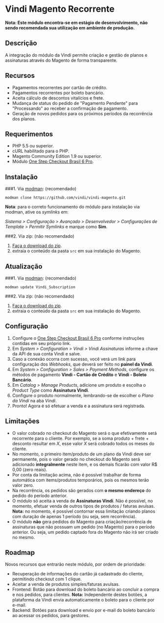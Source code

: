 # Vindi Magento Recorrente

**Nota: Este módulo encontra-se em estágio de desenvolvimento, não sendo recomendada sua utilização em ambiente de produção.**

## Descrição
A integração do módulo da Vindi permite criação e gestão de planos e assinaturas através do Magento de forma transparente.

## Recursos
- Pagamentos recorrentes por cartão de crédito.
- Pagamentos recorrentes por boleto bancário.
- Aceita cálculo de descontos vitalícios e frete.
- Mudança de status do pedido de "Pagamento Pendente" para "Processando" ao receber a confirmação de pagamento.
- Geração de novos pedidos para os próximos períodos da recorrência dos planos.

## Requerimentos
- PHP 5.5 ou superior.
- cURL habilitado para o PHP.
- Magento Community Edition 1.9 ou superior.
- Módulo [One Step Checkout Brasil 6 Pro](https://github.com/deivisonarthur/OSC-Magento-Brasil-6-Pro).

## Instalação
###1. Via [modman](https://github.com/colinmollenhour/modman): (recomendado) 
```
modman clone https://github.com/vindi/vindi-magento.git
```

**Nota**: para o correto funcionamento do módulo para instalação via modman, ative os *symlinks* em:

*Sistema > Configuração > Avançado > Desenvolvedor > Configurações de Template > Permitir Symlinks* e marque como **Sim**.

###2. Via zip: (não recomendado)
1. [Faça o download do zip](https://github.com/vindi/vindi-magento/archive/master.zip).
2. extraia o conteúdo da pasta `src` em sua instalação do Magento. 

## Atualização
###1. Via [modman](https://github.com/colinmollenhour/modman): (recomendado) 
```
modman update Vindi_Subscription
```
###2. Via zip: (não recomendado)
1. [Faça o download do zip](https://github.com/vindi/vindi-magento/archive/master.zip).
2. extraia o conteúdo da pasta `src` em sua instalação do Magento.

## Configuração
1. Configure o [One Step Checkout Brasil 6 Pro](https://github.com/deivisonarthur/OSC-Magento-Brasil-6-Pro) conforme instruções contidas em seu próprio link.
1. Em *System > Configuration > Vindi > Vindi Assinaturas*  informe a chave da API de sua conta Vindi e salve.
1. Caso a conexão ocorra com sucesso, você verá um link para configuração dos *Webhooks*, que deverá ser feito no **painel da Vindi**.
1. Em *System > Configuration > Sales > Payment Methods*, configure os métodos de pagamento **Vindi - Cartão de Crédito**  e **Vindi - Boleto Bancário**.
1. Em *Catalog > Manage Products*, adicione um produto e escolha o *Product Type* como **Assinatura Vindi**.
1. Configure o produto normalmente, lembrando-se de escolher o *Plano da Vindi* na aba *Vindi*.
1. Pronto! Agora é só efetuar a venda e a assinatura será registrada.

## Limitações
- O valor cobrado no checkout do Magento será o que efetivamente será recorrente para o cliente.
Por exemplo, se a soma produto + frete + desconto resultar em *X*, esse valor *X* será cobrado todos os meses do cliente.  
- No momento, o primeiro item/produto de um plano da Vindi deve ser permanente, pois o valor gerado no checkout do Magento será adicionado **integralmente** neste item, 
e os demais ficarão com valor R$ 0,00 (zero reais).
- Por conta da limitação acima, não é possível trabalhar de forma automática com items/produtos temporários, pois os mesmos terão valor zero.
- Na recorrência, os pedidos são gerados com **o mesmo endereço** do pedido do período anterior.   
- O módulo só aceita a venda de **Assinaturas Vindi**. Não é possível, no momento, efetuar venda de outros tipos de produtos / faturas avulsas.
**Nota:** no momento, é possível contornar essa limitação criando planos com duração de apenas 1 período (ou seja, sem recorrência).
- O módulo **não** gera pedidos do Magento para criação/recorrência de assinaturas que não possuam um pedido (no Magento) para o período anterior. 
Ou seja, um pedido captado fora do Magento não irá ser criado no mesmo.  
  
## Roadmap
Novos recursos que entrarão neste módulo, por ordem de prioridade:

- Recuperação de informações do cartão já cadastrado do cliente, permitindo checkout com 1 clique.
- Aceitar a venda de produtos simples/faturas avulsas. 
- Frontend: Botão para download do boleto bancário ao concluir a compra e nos pedidos, para clientes.
**Nota:** Independente destes botões, a plataforma da Vindi envia automaticamente o boleto para o cliente por e-mail.
- Backend: Botões para download e envio por e-mail do boleto bancário ao acessar os pedidos, para gestores.